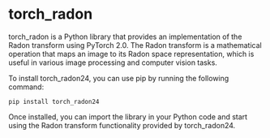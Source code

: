 # torch_radon

torch_radon is a Python library that provides an implementation of the Radon transform using PyTorch 2.0. The Radon transform is a mathematical operation that maps an image to its Radon space representation, which is useful in various image processing and computer vision tasks.

To install torch_radon24, you can use pip by running the following command:

```
pip install torch_radon24
```

Once installed, you can import the library in your Python code and start using the Radon transform functionality provided by torch_radon24.


